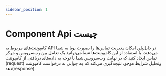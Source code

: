 ```yaml
---
sidebar_position: 1
---
```

# Component Api چیست 

کامپوننت‌های مربوط به API در دایل‌پلن امکان مدیریت تماس‌ها را بصورت پویا به شما می‌دهند، با استفاده از این کامپوننت‌ها شما می‌توانید یک تعامل بین وب‌سرویس و مرکز تماس ایجاد کنید که در نهایت وب‌سرویس شما با توجه به داده‌های دریافتی از کامپوننت (request) وتحلیل شرایط موجود نتیجه‌گیری می‌کند که چه جوابی به درخواست کامپوننت دهد(response).